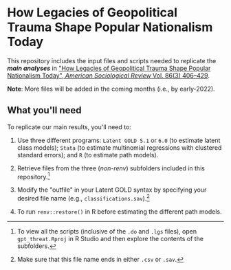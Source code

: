 # How Legacies of Geopolitical Trauma Shape Popular Nationalism Today

This repository includes the input files and scripts needed to replicate the ***main analyses*** in ["How Legacies of Geopolitical Trauma Shape Popular Nationalism Today", _American Sociological Review_ Vol. 86(3) 406–429](https://journals.sagepub.com/doi/full/10.1177/00031224211011981).

**Note**: More files will be added in the coming months (i.e., by early-2022).

## What you'll need

To replicate our main results, you'll need to:

1. Use three different programs: `Latent GOLD 5.1` or `6.0` (to estimate latent class models); `Stata` (to estimate multinomial regressions with clustered standard errors); and `R` (to estimate path models).

2. Retrieve files from the three (*non-renv*) subfolders included in this repository.[^1]

3. Modify the "outfile" in your Latent GOLD syntax by specifying your desired file name (e.g., `classifications.sav`).[^2]

4. To run `renv::restore()` in R before estimating the different path models. 


[^1]: To view all the scripts (inclusive of the `.do` and `.lgs` files), open `gpt_threat.Rproj` in R Studio and then explore the contents of the subfolders.

[^2]: Make sure that this file name ends in either `.csv` or `.sav`.
